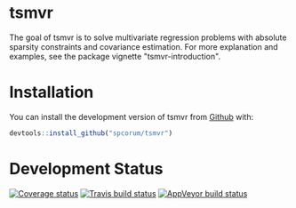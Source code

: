 
<!-- README.md is generated from README.Rmd. Please edit that file -->
tsmvr
=====

The goal of tsmvr is to solve multivariate regression problems with absolute sparsity constraints and covariance estimation. For more explanation and examples, see the package vignette "tsmvr-introduction".

Installation
============

You can install the development version of tsmvr from [Github](github.com) with:

``` r
devtools::install_github("spcorum/tsmvr")
```

Development Status
==================

[![Coverage status](https://codecov.io/gh/spcorum/tsmvr/branch/master/graph/badge.svg)](https://codecov.io/github/spcorum/tsmvr?branch=master) [![Travis build status](https://travis-ci.org/spcorum/tsmvr.svg?branch=master)](https://travis-ci.org/spcorum/tsmvr) [![AppVeyor build status](https://ci.appveyor.com/api/projects/status/github/spcorum/tsmvr?branch=master&svg=true)](https://ci.appveyor.com/project/spcorum/tsmvr)

